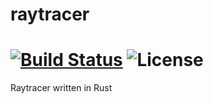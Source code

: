 # raytracer
# [![Build Status](https://travis-ci.org/jordanosborn/raytracer.svg?branch=master)](https://travis-ci.org/jordanosborn/raytracer) 	![License](https://img.shields.io/github/license/jordanosborn/raytracer.svg)
Raytracer written in Rust

